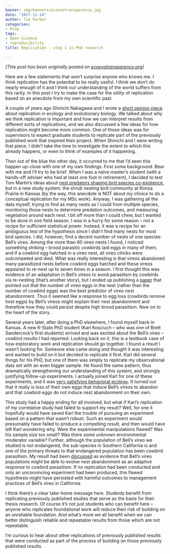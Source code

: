 ```yaml
---
banner: img/banners/ecoevotransparency.jpg
date: "2017-11-14"
author: Tim Parker
categories:
- blog
tags:
- Open Science
- reproducibility
title: Replication - step 1 in PhD research

---
```


*[This post has been originally posted on [ecoevotransparency.org](http://www.ecoevotransparency.org/)]*    



Here are a few statements that won’t surprise anyone who knows me. I think replication has the potential to be really useful. I think we don’t do nearly enough of it and I think our understanding of the world suffers from this rarity. In this post I try to make the case for the utility of replication based on an anecdote from my own scientific past.   

A couple of years ago Shinichi Nakagawa and I wrote a [short opinion piece](https://bmcbiol.biomedcentral.com/articles/10.1186/s12915-015-0196-3) about replication in ecology and evolutionary biology. We talked about why we think replication is important and how we can interpret results from different sorts of replications, and we also discussed a few ideas for how replication might become more common. One of those ideas was for supervisors to expect graduate students to replicate part of the previously published work that inspired their project. When Shinichi and I were writing that piece, I didn’t take the time to investigate the extent to which this already happens, or even to think of examples of it happening.   

Then out of the blue the other day, it occurred to me that I’d seen this happen up-close with one of my own findings. First some background. Bear with me and I’ll try to be brief. When I was a naïve master’s student (with a hands-off adviser who had at least one foot in retirement), I decided to test Tom Martin’s ideas about [nest predators shaping bird species co-existence](https://www.pnas.org/content/85/7/2196.abstract), but in a new study system: the shrub nesting bird community at Konza Prairie in Kansas (by the way, this anecdote is NOT about my choice to do a conceptual replication for my MSc work). Anyway, I was gathering all the data myself, trying to find as many nests as I could from multiple species, monitoring those nests to determine predation outcomes, and measuring vegetation around each nest. I bit off more than I could chew, but I wanted to be done in one field season. I was in a hurry for some reason – not a recipe for sufficient statistical power. Instead, it was a recipe for an ambiguous test of the hypothesis since I didn’t find many nests for most bird species. I did, however, find a decent number of nests of one species: Bell’s vireo. Among the more than 60 vireo nests I found, I noticed something striking – brood parasitic cowbirds laid eggs in many of them, and if a cowbird egg hatched in a vireo nest, all vireo chicks were outcompeted and died. What was really interesting is that vireos abandoned many parasitized nests before cowbird eggs hatched and these vireos appeared to re-nest up to seven times in a season. I first thought this was evidence of an adaptation in Bell’s vireos to avoid parasitism by cowbirds via re-nesting (that’s another story), but I ended up publishing a [paper](https://www.jstor.org/stable/4164135) that pointed out that the number of vireo eggs in the nest (rather than the number of cowbird eggs) was the best predictor of vireo nest abandonment. Thus it seemed like a response to egg loss (cowbirds remove host eggs) by Bell’s vireos might explain their nest abandonment and therefore how they could persist despite high brood parasitism. Now on to the heart of the story.   

Several years later, after doing a PhD elsewhere, I found myself back in Kansas. A new K-State PhD student (Karl Kosciuch – who was one of Brett Sandercock’s first students) arrived and was excited about the Bell’s vireo –cowbird results I had reported. Looking back on it, this is a textbook case of how exploratory work and replication should go together. I found a result I wasn’t looking for. Someone else came along and thought it was interesting and wanted to build on it but decided to replicate it first. Karl did several things for his PhD, but one of them was simply to replicate my observational data set with an even bigger sample. He found the same pattern, thus dramatically strengthening our understanding of this system, and strongly justifying follow-up experiments. I actually joined Karl for one of these experiments, and it was [very satisfying behavioral ecology](https://doi.org/10.1093/beheco/arl025). It turned out that it really is loss of their own eggs that induce Bell’s vireos to abandon and that cowbird eggs do not induce nest abandonment on their own.   

This study had a happy ending for all involved, but what if Karl’s replication of my correlative study had failed to support my result? Well, for one it hopefully would have saved Karl the trouble of pursuing an experiment based on a pattern that wasn’t robust. Such an experiment would presumably have failed to produce a compelling result, and then would have left Karl wondering why. Were the experimental manipulations flawed? Was his sample size too small? Was there some unknown environmental moderator variable? Further, although the population of Bell’s vireo we studied is not endangered, the sub-species in Southern California is and one of the primary threats to that endangered population has been cowbird parasitism. My result had been [discussed](https://www.jstor.org/stable/40166816?seq=1) as evidence that Bell’s vireo populations might be able to evolve nest abandonment as an adaptive response to cowbird parasitism. If no replication had been conducted and only an unconvincing experiment had been produced, this flawed hypothesis might have persisted with harmful outcomes to management practices of Bell’s vireo in California.   

I think there’s a clear take-home message here. Students benefit from replicating previously published studies that serve as the basis for their thesis research. Of course it’s not just students who can benefit here – anyone who replicates foundational work will reduce their risk of building on an unreliable foundation. And what’s more we all benefit when we can better distinguish reliable and repeatable results from those which are not repeatable.   

I’m curious to hear about other replications of previously published results that were conducted as part of the process of building on those previously published results.   
